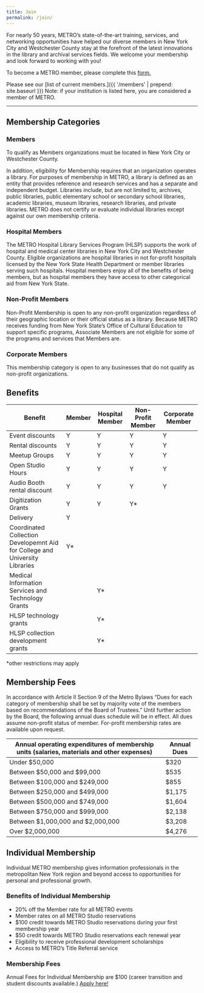 ```yaml
---
title: Join
permalink: /join/
---
```


For nearly 50 years, METRO’s state-of-the-art training, services, and networking opportunities have helped our diverse members in New York City and Westchester County stay at the forefront of the latest innovations in the library and archival services fields. We welcome your membership and look forward to working with you!

To become a METRO member, please complete this <a href="https://www.google.com/url?q=https://docs.google.com/a/metro.org/forms/d/e/1FAIpQLScdl5-ktEFGNhXXEn4bAF54Blbu8wraOFRshnR42LSWpjwAMQ/viewform&sa=D&ust=1487006619450000&usg=AFQjCNFapEQ3uj1NJ24wWw9pPylQBsq2_Q" target="_blank">form.</a>

Please see our [list of current members.]({{ '/members' | prepend: site.baseurl }}) Note: if your institution is listed here, you are considered a member of METRO.

<hr />

## Membership Categories

### Members

To qualify as Members organizations must be located in New York City or Westchester County. 

In addition, eligibility for Membership requires that an organization operates a library.  For purposes of membership in METRO, a library is defined as an entity that provides reference and research services and has a separate and independent budget. Libraries include, but are not limited to, archives, public libraries, public elementary school or secondary school libraries, academic libraries, museum libraries, research libraries, and private libraries. METRO does not certify or evaluate individual libraries except against our own membership criteria.

### Hospital Members

The METRO Hospital Library Services Program (HLSP) supports the work of hospital and medical center libraries in New York City and Westchester County. Eligible organizations are hospital libraries in not for-profit hospitals licensed by the New York State Health Department or member libraries serving such hospitals. Hospital members enjoy all of the benefits of being members, but as hospital members they have access to other categorical aid from New York State.

### Non-Profit Members

Non-Profit Membership is open to any non-profit organization regardless of their geographic location or their official status as a library. Because METRO receives funding from New York State’s Office of Cultural Education to support specific programs, Associate Members are not eligible for some of the programs and services that Members are.

### Corporate Members

This membership category is open to any businesses that do not qualify as non-profit organizations. 

## Benefits

| Benefit | Member  | Hospital Member | Non-Profit Member | Corporate Member  |
| ------- | ------- | ------- | ------- | ------- |
| Event discounts | Y | Y | Y | Y |
| Rental discounts | Y | Y | Y | Y |
| Meetup Groups | Y | Y | Y | Y |
| Open Studio Hours | Y | Y | Y | Y |
| Audio Booth rental discount | Y | Y | Y | Y |
| Digitization Grants | Y | Y | Y* |  |
| Delivery | Y |  |  |  |
| Coordinated Collection Developemnt Aid for College and University Libraries | Y* |  |  |  |
| Medical Information Services and Technology Grants |  | Y* |  |  |
| HLSP technology grants |  | Y* |  |  |
| HLSP collection development grants |  | Y* |  |  |

*other restrictions may apply

## Membership Fees

In accordance with Article II Section 9 of the Metro Bylaws “Dues for each category of membership shall be set by majority vote of the members based on recommendations of the Board of Trustees.” Until further action by the Board, the following annual dues schedule will be in effect. All dues assume non-profit status of member. For-profit membership rates are available upon request.

|  Annual operating expenditures of membership units (salaries, materials and other expenses)  |  Annual Dues                |
|  ------------------------------------------  |  ----------------------  |
|  Under $50,000  | $320            |
|  Between $50,000 and $99,000     | $535            |
|    Between $100,000 and $249,000     |  $855            |
|  Between $250,000 and $499,000     |  $1,175            |
|  Between $500,000 and $749,000    |  $1,604            |
|  Between $750,000 and $999,000      |  $2,138            |
|  Between $1,000,000 and $2,000,000 |  $3,208            |
|   Over $2,000,000                  |  $4,276            |


## Individual Membership

Individual METRO membership gives information professionals in the metropolitan New York region and beyond access to opportunities for personal and professional growth. 

### Benefits of Individual Membership

* 20% off the Member rate for all METRO events
* Member rates on all METRO Studio reservations
* $100 credit towards METRO Studio reservations during your first membership year
* $50 credit towards METRO Studio reservations each renewal year
* Eligibility to receive professional development scholarships
* Access to METRO’s Title Referral service

### Membership Fees

Annual Fees for Individual Membership are $100 (career transition and student discounts available.) [Apply here!](https://airtable.com/shrNVjX2itMUwJwmX)

